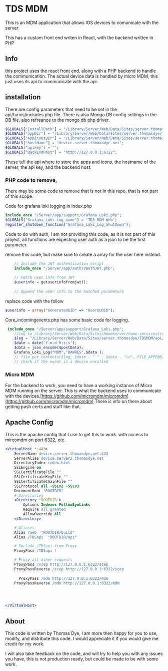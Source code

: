 # TDS MDM

This is an MDM application that allows IOS devices to comunicate with the server

This has a custom front end writen in React, with the backend written in PHP

## Info

this project uses the react front end, along with a PHP backend to handle the communication. The actual device  data is handled by micro MDM, this just uses its api to communicate with the api.

## installation

There are config parameters that need to be set in the api/funcs/includes.php file.
There is also Mongo DB config settings in the DB file, also refreance to the mongo db php driver.

```php
$GLOBALS["InstallPath"] = "/Library/Server/Web/Data/Sites/server.thomasdye/TDSMDM/api";
$GLOBALS["appDir"] = "/Library/Server/Web/Data/Sites/server.thomasdye/TDSMDM/api/files/apps";
$GLOBALS["AppiconsDir"] = "/Library/Server/Web/Data/Sites/server.thomasdye/TDSMDM/api/files/icons";
$GLOBALS["hostName"] = "device.server.thomasdye.net";
$GLOBALS["apikey"] = "";
$GLOBALS["BackEndHost"] = "http://127.0.0.1:6322";
```

These tell the api where to store the apps and icons, the hostname of the server, the api key, and the backend host.

### PHP code to remove,

There may be some code to remove that is not in this repo, that is not part of this scope.

Code for grafana loki logging in index.php

```php
include_once "/Server/app/support/Grafana_Loki.php";
$GLOBALS["Grafana_Loki_Log_name"] = "TDS-MDM-Web";
register_shutdown_function("Grafana_Loki_Log_ShutDown");
```

Code to do with auth, I am not providing this code, as it is not part of this project, all functions are expecting user auth as a json to be the first parameter.

remove this code, but make sure to create a array for the user here instead.

```php
    // Include the JWT authentication script
    include_once "/Server/app/auth/VAuthJWT.php";
    
    // Fetch user info from JWT
    $userinfo = getuserinfofromjwt();
    
    // Append the user info to the matched parameters
```

replace code with the follow

```php
$userinfo = array("GeneratedUID" => "UserUUDID");
```

Core_incomingevents.php has some basic code for logging.

```php
 include_once "/Server/app/support/Grafana_Loki.php";
    //log to /Library/Server/Web/Data/Sites/Homeserver/home-serviceslist/api/logs
    $log = "/Library/Server/Web/Data/Sites/server.thomasdye/TDSMDM/api/logs/incomingevent.log";
    $date = date('Y-m-d H:i:s');
    $data = json_encode($postData);
    Grafana_Loki_Log("MDM","RAWRES",$data );
    // file_put_contents($log, $date . " " . $data . "\n", FILE_APPEND);
    // check if the event is a device enrolled

```

### Micro MDM

For the backend to work, you need to have a working instance of Micro MDM running on the server. This is what the backend uses to communicate with the devices.[https://github.com/micromdm/micromdm](https://github.com/micromdm/micromdm)
There is info on there about getting push certs and stuff like that.

## Apache Config

This is the apache config that I use to get this to work.
with access to mircomdm on port 6322, etc.

```apache
<VirtualHost *:443>
    ServerName device.server.thomasdye.net:443
    ServerAlias device.server2.thomasdye.net
    DirectoryIndex index.html
    SSLEngine on
    SSLCertificateFile ""
    SSLCertificateKeyFile ""
    SSLCertificateChainFile ""
    SSLProtocol all -SSLv2 -SSLv3
    DocumentRoot "ROOTDIR"
    # Directories
    <Directory "ROOTDIR">
        Options Indexes FollowSymLinks
        Require all granted
        AllowOverride All
    </Directory>

    # Aliases
    Alias /web  "ROOTDIR/build"
    Alias /TDSapi  "ROOTDIR/api"

    # Exclude /TDSapi from Proxy
    ProxyPass /TDSapi !

    # Proxy all other requests
    ProxyPass /scep http://127.0.0.1:6322/scep
    ProxyPassReverse /scep http://127.0.0.1:6322/scep
    
      ProxyPass /mdm http://127.0.0.1:6322/mdm
    ProxyPassReverse /mdm http://127.0.0.1:6322/mdm
    



</VirtualHost>
```

## About

This code is written by Thomas Dye, I am more then happy for you to use, modify, and distribute this code. I would appreciate it if you would give me credit for my work.

I will also take feedback on the code, and will try to help you with any issues you have, this is not production ready, but could be made to be with some work.

```text

```